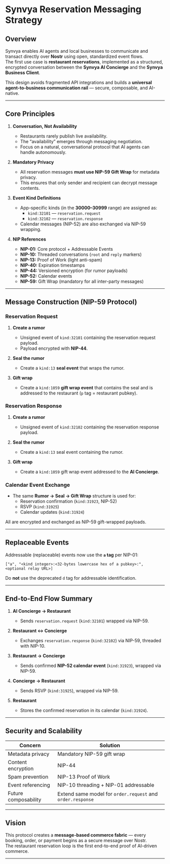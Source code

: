 # Synvya Reservation Messaging Strategy

## Overview

Synvya enables AI agents and local businesses to communicate and transact directly over **Nostr** using open, standardized event flows.  
The first use case is **restaurant reservations**, implemented as a structured, encrypted conversation between the **Synvya AI Concierge** and the **Synvya Business Client**.

This design avoids fragmented API integrations and builds a **universal agent-to-business communication rail** — secure, composable, and AI-native.

---

## Core Principles

1. **Conversation, Not Availability**
   - Restaurants rarely publish live availability.
   - The “availability” emerges through messaging negotiation.
   - Focus on a natural, conversational protocol that AI agents can handle autonomously.

2. **Mandatory Privacy**
   - All reservation messages **must use NIP-59 Gift Wrap** for metadata privacy.
   - This ensures that only sender and recipient can decrypt message contents.

3. **Event Kind Definitions**
   - App-specific kinds (in the **30000–30999** range) are assigned as:
     - `kind:32101` — `reservation.request`
     - `kind:32102` — `reservation.response`
   - Calendar messages (NIP-52) are also exchanged via NIP-59 wrapping.

4. **NIP References**
   - **NIP-01:** Core protocol + Addressable Events
   - **NIP-10:** Threaded conversations (`root` and `reply` markers)
   - **NIP-13:** Proof of Work (light anti-spam)
   - **NIP-40:** Expiration timestamps
   - **NIP-44:** Versioned encryption (for rumor payloads)
   - **NIP-52:** Calendar events
   - **NIP-59:** Gift Wrap (mandatory for all inter-party messages)

---

## Message Construction (NIP-59 Protocol)

### Reservation Request

1. **Create a rumor**
   - Unsigned event of `kind:32101` containing the reservation request payload.
   - Payload encrypted with **NIP-44**.

2. **Seal the rumor**
   - Create a `kind:13` **seal event** that wraps the rumor.

3. **Gift wrap**
   - Create a `kind:1059` **gift wrap event** that contains the seal and is addressed to the restaurant (`p` tag = restaurant pubkey).

### Reservation Response

1. **Create a rumor**
   - Unsigned event of `kind:32102` containing the reservation response payload.

2. **Seal the rumor**
   - Create a `kind:13` seal event containing the rumor.

3. **Gift wrap**
   - Create a `kind:1059` gift wrap event addressed to the **AI Concierge**.

### Calendar Event Exchange

- The same **Rumor → Seal → Gift Wrap** structure is used for:
  - Reservation confirmation (`kind:31923`, NIP-52)
  - RSVP (`kind:31925`)
  - Calendar updates (`kind:31924`)

All are encrypted and exchanged as NIP-59 gift-wrapped payloads.

---

## Replaceable Events

Addressable (replaceable) events now use the **`a` tag** per NIP-01:

```
["a", "<kind integer>:<32-bytes lowercase hex of a pubkey>:", <optional relay URL>]
```

Do **not** use the deprecated `d` tag for addressable identification.

---

## End-to-End Flow Summary

1. **AI Concierge → Restaurant**
   - Sends `reservation.request` (`kind:32101`) wrapped via NIP-59.

2. **Restaurant ↔ Concierge**
   - Exchanges `reservation.response` (`kind:32102`) via NIP-59, threaded with NIP-10.

3. **Restaurant → Concierge**
   - Sends confirmed **NIP-52 calendar event** (`kind:31923`), wrapped via NIP-59.

4. **Concierge → Restaurant**
   - Sends RSVP (`kind:31925`), wrapped via NIP-59.

5. **Restaurant**
   - Stores the confirmed reservation in its calendar (`kind:31924`).

---

## Security and Scalability

| Concern | Solution |
|----------|-----------|
| Metadata privacy | Mandatory NIP-59 gift wrap |
| Content encryption | NIP-44 |
| Spam prevention | NIP-13 Proof of Work |
| Event referencing | NIP-10 threading + NIP-01 addressable |
| Future composability | Extend same model for `order.request` and `order.response` |

---

## Vision

This protocol creates a **message-based commerce fabric** — every booking, order, or payment begins as a secure message over Nostr.  
The restaurant reservation loop is the first end-to-end proof of AI-driven commerce.

---
